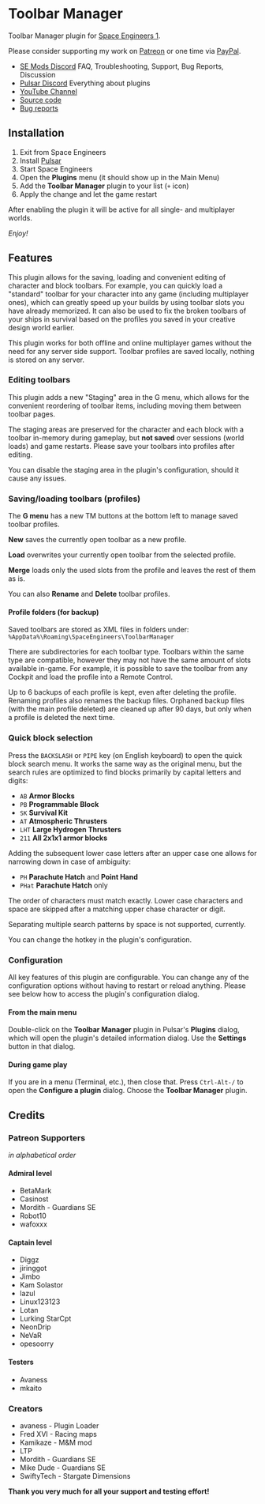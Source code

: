 # Toolbar Manager

Toolbar Manager plugin for [Space Engineers 1](https://www.spaceengineersgame.com/).

Please consider supporting my work on [Patreon](https://www.patreon.com/semods) or one time via [PayPal](https://www.paypal.com/paypalme/vferenczi/).

- [SE Mods Discord](https://discord.gg/PYPFPGf3Ca) FAQ, Troubleshooting, Support, Bug Reports, Discussion
- [Pulsar Discord](https://discord.gg/z8ZczP2YZY) Everything about plugins
- [YouTube Channel](https://www.youtube.com/@couldntfindafreename)
- [Source code](https://github.com/viktor-ferenczi/se-toolbar-manager)
- [Bug reports](https://discord.gg/KWzDu683zs)

## Installation

1. Exit from Space Engineers
2. Install [Pulsar](https://github.com/SpaceGT/Pulsar)
3. Start Space Engineers
4. Open the **Plugins** menu (it should show up in the Main Menu)
5. Add the **Toolbar Manager** plugin to your list (`+` icon)
6. Apply the change and let the game restart

After enabling the plugin it will be active for all single- and multiplayer worlds.

*Enjoy!*

## Features

This plugin allows for the saving, loading and convenient editing of character and block
toolbars. For example, you can quickly load a "standard" toolbar for your character into 
any game (including multiplayer ones), which can greatly speed up your builds by using 
toolbar slots you have already memorized. It can also be used to fix the broken toolbars of
your ships in survival based on the profiles you saved in your creative design world earlier.

This plugin works for both offline and online multiplayer games without
the need for any server side support. Toolbar profiles are saved locally,
nothing is stored on any server.

### Editing toolbars

This plugin adds a new "Staging" area in the G menu, which allows for the convenient reordering
of toolbar items, including moving them between toolbar pages.

The staging areas are preserved for the character and each block with a toolbar in-memory during
gameplay, but **not saved** over sessions (world loads) and game restarts. Please save your
toolbars into profiles after editing.

You can disable the staging area in the plugin's configuration, should it cause any issues.

### Saving/loading toolbars (profiles)

The **G menu** has a new TM buttons at the bottom left to manage saved toolbar profiles.

**New** saves the currently open toolbar as a new profile.

**Load** overwrites your currently open toolbar from the selected profile.

**Merge** loads only the used slots from the profile and leaves the rest of them as is.

You can also **Rename** and **Delete** toolbar profiles.

#### Profile folders (for backup)

Saved toolbars are stored as XML files in folders under:
`%AppData%\Roaming\SpaceEngineers\ToolbarManager`

There are subdirectories for each toolbar type. Toolbars within the same type are compatible,
however they may not have the same amount of slots available in-game. For example, it is
possible to save the toolbar from any Cockpit and load the profile into a Remote Control.

Up to 6 backups of each profile is kept, even after deleting the profile. Renaming profiles
also renames the backup files. Orphaned backup files (with the main profile deleted) are
cleaned up after 90 days, but only when a profile is deleted the next time.

### Quick block selection

Press the `BACKSLASH` or `PIPE` key (on English keyboard) to open the quick
block search menu. It works the same way as the original menu, but the search
rules are optimized to find blocks primarily by capital letters and digits:

- `AB` **Armor Blocks**
- `PB` **Programmable Block**
- `SK` **Survival Kit**
- `AT` **Atmospheric Thrusters**
- `LHT` **Large Hydrogen Thrusters**
- `211` **All 2x1x1 armor blocks**

Adding the subsequent lower case letters after an upper case one allows
for narrowing down in case of ambiguity:

- `PH` **Parachute Hatch** and **Point Hand**
- `PHat` **Parachute Hatch** only

The order of characters must match exactly. Lower case characters and
space are skipped after a matching upper chase character or digit.

Separating multiple search patterns by space is not supported, currently.

You can change the hotkey in the plugin's configuration.

### Configuration

All key features of this plugin are configurable. You can change any of the configuration options without having to restart or reload anything. Please see below how to access the plugin's configuration dialog.

#### From the main menu

Double-click on the **Toolbar Manager** plugin in Pulsar's **Plugins** dialog, which will open the plugin's detailed information dialog. Use the **Settings** button in that dialog.

#### During game play

If you are in a menu (Terminal, etc.), then close that. Press `Ctrl-Alt-/` to open the **Configure a plugin** dialog. Choose the **Toolbar Manager** plugin.

## Credits

### Patreon Supporters

_in alphabetical order_

#### Admiral level

- BetaMark
- Casinost
- Mordith - Guardians SE
- Robot10
- wafoxxx

#### Captain level

- Diggz
- jiringgot
- Jimbo
- Kam Solastor
- lazul
- Linux123123
- Lotan
- Lurking StarCpt
- NeonDrip
- NeVaR
- opesoorry

#### Testers

- Avaness
- mkaito

### Creators

- avaness - Plugin Loader
- Fred XVI - Racing maps
- Kamikaze - M&M mod
- LTP
- Mordith - Guardians SE
- Mike Dude - Guardians SE
- SwiftyTech - Stargate Dimensions

**Thank you very much for all your support and testing effort!**